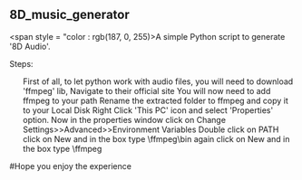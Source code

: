 ## 8D_music_generator
<span style = "color : rgb(187, 0, 255)>A simple Python script to generate '8D Audio'.</span>

Steps:
<ul>
First of all, to let python work with audio files, you will need to download 'ffmpeg' lib, Navigate to their official site
You will now need to add ffmpeg to your path
Rename the extracted folder to ffmpeg and copy it to your Local Disk
Right Click 'This PC' icon and select 'Properties' option.
Now in the properties window click on Change Settings>>Advanced>>Environment Variables
Double click on PATH
click on New and in the box type <path>\ffmpeg\bin
again click on New and in the box type <path>\ffmpeg
</ul>
#Hope you enjoy the experience
